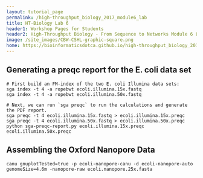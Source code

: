 ```yaml
---
layout: tutorial_page
permalink: /high-throughput_biology_2017_module6_lab
title: HT-Biology Lab 6
header1: Workshop Pages for Students
header2: High-Throughput Biology - From Sequence to Networks Module 6 Lab
image: /site_images/CBW-CSHL-graphic-square.png
home: https://bioinformaticsdotca.github.io/high-throughput_biology_2017
---
```


## Generating a preqc report for the E. coli data set

```
# First build an FM-index of the two E. coli Illumina data sets:
sga index -t 4 -a ropebwt ecoli.illumina.15x.fastq
sga index -t 4 -a ropebwt ecoli.illumina.50x.fastq

# Next, we can run `sga preqc` to run the calculations and generate the PDF report.
sga preqc -t 4 ecoli.illumina.15x.fastq > ecoli.illumina.15x.preqc
sga preqc -t 4 ecoli.illumina.50x.fastq > ecoli.illumina.50x.preqc
python sga-preqc-report.py ecoli.illumina.15x.preqc ecoli.illumina.50x.preqc
```

## Assembling the Oxford Nanopore Data

```
canu gnuplotTested=true -p ecoli-nanopore-canu -d ecoli-nanopore-auto genomeSize=4.6m -nanopore-raw ecoli.nanopore.25x.fasta
```



